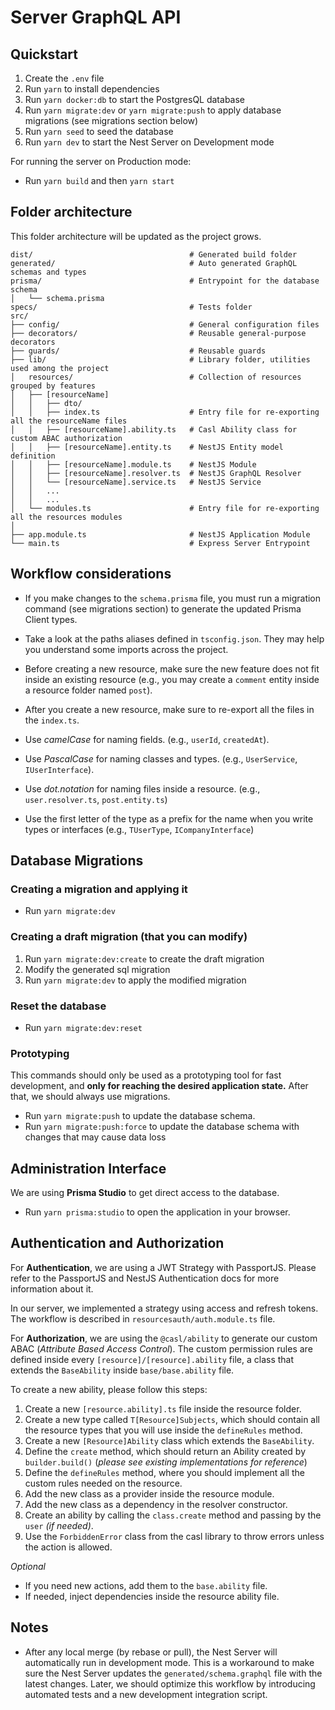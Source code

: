 # Server GraphQL API

## Quickstart

1. Create the `.env` file
2. Run `yarn` to install dependencies
3. Run `yarn docker:db` to start the PostgresQL database
4. Run `yarn migrate:dev` or `yarn migrate:push` to apply database migrations (see migrations section below)
5. Run `yarn seed` to seed the database
6. Run `yarn dev` to start the Nest Server on Development mode

For running the server on Production mode:

- Run `yarn build` and then `yarn start`

## Folder architecture

This folder architecture will be updated as the project grows.

```
dist/                                   # Generated build folder
generated/                              # Auto generated GraphQL schemas and types
prisma/                                 # Entrypoint for the database schema
│   └── schema.prisma
specs/                                  # Tests folder
src/
├── config/                             # General configuration files
├── decorators/                         # Reusable general-purpose decorators
├── guards/                             # Reusable guards
├── lib/                                # Library folder, utilities used among the project
│   resources/                          # Collection of resources grouped by features
│   ├── [resourceName]
│   │   ├── dto/
│   │   ├── index.ts                    # Entry file for re-exporting all the resourceName files
│   │   ├── [resourceName].ability.ts   # Casl Ability class for custom ABAC authorization
│   │   ├── [resourceName].entity.ts    # NestJS Entity model definition
│   │   ├── [resourceName].module.ts    # NestJS Module
│   │   ├── [resourceName].resolver.ts  # NestJS GraphQL Resolver
│   │   └── [resourceName].service.ts   # NestJS Service
│   │   ...
│   │   ...
│   └── modules.ts                      # Entry file for re-exporting all the resources modules
│
├── app.module.ts                       # NestJS Application Module
└── main.ts                             # Express Server Entrypoint
```

## Workflow considerations

- If you make changes to the `schema.prisma` file, you must run a migration command (see migrations section) to generate the updated Prisma Client types.

- Take a look at the paths aliases defined in `tsconfig.json`. They may help you understand some imports across the project.

- Before creating a new resource, make sure the new feature does not fit inside an existing resource (e.g., you may create a `comment` entity inside a resource folder named `post`).

- After you create a new resource, make sure to re-export all the files in the `index.ts`.

- Use _camelCase_ for naming fields. (e.g., `userId`, `createdAt`).

- Use _PascalCase_ for naming classes and types. (e.g., `UserService`, `IUserInterface`).

- Use _dot.notation_ for naming files inside a resource. (e.g., `user.resolver.ts`, `post.entity.ts`)

- Use the first letter of the type as a prefix for the name when you write types or interfaces (e.g., `TUserType`, `ICompanyInterface`)

## Database Migrations

### Creating a migration and applying it

- Run `yarn migrate:dev`

### Creating a draft migration (that you can modify)

1. Run `yarn migrate:dev:create` to create the draft migration
2. Modify the generated sql migration
3. Run `yarn migrate:dev` to apply the modified migration

### Reset the database

- Run `yarn migrate:dev:reset`

### Prototyping

This commands should only be used as a prototyping tool for fast development, and **only for reaching the desired application state.** After that, we should always use migrations.

- Run `yarn migrate:push` to update the database schema.
- Run `yarn migrate:push:force` to update the database schema with changes that may cause data loss

## Administration Interface

We are using **Prisma Studio** to get direct access to the database.

- Run `yarn prisma:studio` to open the application in your browser.

## Authentication and Authorization

For **Authentication**, we are using a JWT Strategy with PassportJS. Please refer to the PassportJS and NestJS Authentication docs for more information about it.

In our server, we implemented a strategy using access and refresh tokens. The workflow is described in `resourcesauth/auth.module.ts` file.

For **Authorization**, we are using the `@casl/ability` to generate our custom ABAC (_Attribute Based Access Control_). The custom permission rules are defined inside every `[resource]/[resource].ability` file, a class that extends the `BaseAbility` inside `base/base.ability` file.

To create a new ability, please follow this steps:

1. Create a new `[resource.ability].ts` file inside the resource folder.
2. Create a new type called `T[Resource]Subjects`, which should contain all the resource types that you will use inside the `defineRules` method.
3. Create a new `[Resource]Ability` class which extends the `BaseAbility`.
4. Define the `create` method, which should return an Ability created by `builder.build()` (_please see existing implementations for reference_)
5. Define the `defineRules` method, where you should implement all the custom rules needed on the resource.
6. Add the new class as a provider inside the resource module.
7. Add the new class as a dependency in the resolver constructor.
8. Create an ability by calling the `class.create` method and passing by the `user` _(if needed)_.
9. Use the `ForbiddenError` class from the casl library to throw errors unless the action is allowed.

_Optional_

- If you need new actions, add them to the `base.ability` file.
- If needed, inject dependencies inside the resource ability file.

## Notes

- After any local merge (by rebase or pull), the Nest Server will automatically run in development mode. This is a workaround to make sure the Nest Server updates the `generated/schema.graphql` file with the latest changes. Later, we should optimize this workflow by introducing automated tests and a new development integration script.
